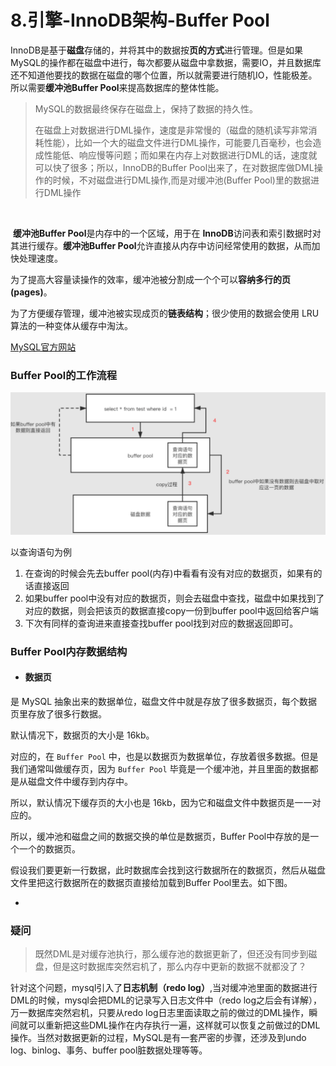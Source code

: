 # 8.引擎-InnoDB架构-Buffer Pool

​		InnoDB是基于**磁盘**存储的，并将其中的数据按**页的方式**进行管理。但是如果MySQL的操作都在磁盘中进行，每次都要从磁盘中拿数据，需要IO，并且数据库还不知道他要找的数据在磁盘的哪个位置，所以就需要进行随机IO，性能极差。所以需要**缓冲池Buffer Pool**来提高数据库的整体性能。

> MySQL的数据最终保存在磁盘上，保持了数据的持久性。
>
> 在磁盘上对数据进行DML操作，速度是非常慢的（磁盘的随机读写非常消耗性能），比如一个大的磁盘文件进行DML操作，可能要几百毫秒，也会造成性能低、响应慢等问题；而如果在内存上对数据进行DML的话，速度就可以快了很多；所以，InnoDB的Buffer Pool出来了，在对数据库做DML操作的时候，不对磁盘进行DML操作,而是对缓冲池(Buffer Pool)里的数据进行DML操作

​	

​		**缓冲池Buffer Pool**是内存中的一个区域，用于在 **InnoDB**访问表和索引数据时对其进行缓存。**缓冲池Buffer Pool**允许直接从内存中访问经常使用的数据，从而加快处理速度。

​		 为了提高大容量读操作的效率，缓冲池被分割成一个个可以**容纳多行的页(pages)**。

​		为了方便缓存管理，缓冲池被实现成页的**链表结构**；很少使用的数据会使用 LRU 算法的一种变体从缓存中淘汰。

[MySQL官方网站](https://dev.mysql.com/doc/refman/8.0/en/innodb-buffer-pool.html)



### Buffer Pool的工作流程

![](https://github.com/affectalways/Flee-as-a-bird-to-your-mountain/blob/main/MySQL/pictures/8.%E5%BC%95%E6%93%8E-InnoDB%E6%9E%B6%E6%9E%84-Buffer%20Pool.png?raw=true)

以查询语句为例

1. 在查询的时候会先去buffer pool(内存)中看看有没有对应的数据页，如果有的话直接返回
2. 如果buffer pool中没有对应的数据页，则会去磁盘中查找，磁盘中如果找到了对应的数据，则会把该页的数据直接copy一份到buffer pool中返回给客户端
3. 下次有同样的查询进来直接查找buffer pool找到对应的数据返回即可。





### Buffer Pool内存数据结构

- #### 数据页

是 MySQL 抽象出来的数据单位，磁盘文件中就是存放了很多数据页，每个数据页里存放了很多行数据。

默认情况下，数据页的大小是 16kb。

对应的，在 `Buffer Pool` 中，也是以数据页为数据单位，存放着很多数据。但是我们通常叫做缓存页，因为 `Buffer Pool` 毕竟是一个缓冲池，并且里面的数据都是从磁盘文件中缓存到内存中。

所以，默认情况下缓存页的大小也是 16kb，因为它和磁盘文件中数据页是一一对应的。

所以，缓冲池和磁盘之间的数据交换的单位是数据页，Buffer Pool中存放的是一个一个的数据页。

假设我们要更新一行数据，此时数据库会找到这行数据所在的数据页，然后从磁盘文件里把这行数据所在的数据页直接给加载到Buffer Pool里去。如下图。



- 



### 疑问

> 既然DML是对缓存池执行，那么缓存池的数据更新了，但还没有同步到磁盘，但是这时数据库突然宕机了，那么内存中更新的数据不就都没了？

针对这个问题，mysql引入了**日志机制（redo log）**,当对缓冲池里面的数据进行DML的时候，mysql会把DML的记录写入日志文件中（redo log之后会有详解），万一数据库突然宕机，只要从redo log日志里面读取之前的做过的DML操作，瞬间就可以重新把这些DML操作在内存执行一遍，这样就可以恢复之前做过的DML操作。当然对数据更新的过程，MySQL是有一套严密的步骤，还涉及到undo log、binlog、事务、buffer pool脏数据处理等等。